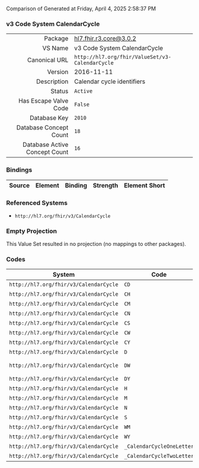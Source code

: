 Comparison of 
Generated at Friday, April 4, 2025 2:58:37 PM

### v3 Code System CalendarCycle

|      |     |
| ---: | --- |
| Package | hl7.fhir.r3.core@3.0.2 |
| VS Name | v3 Code System CalendarCycle |
| Canonical URL | `http://hl7.org/fhir/ValueSet/v3-CalendarCycle` |
| Version | 2016-11-11 |
| Description | Calendar cycle identifiers |
| Status | `Active` |
| Has Escape Valve Code | `False` |
| Database Key | `2010` |
| Database Concept Count | `18` |
| Database Active Concept Count | `16` |
### Bindings

| Source | Element | Binding | Strength | Element Short |
| ------ | ------- | ------- | -------- | ------------- |

### Referenced Systems

* `http://hl7.org/fhir/v3/CalendarCycle`
### Empty Projection

This Value Set resulted in no projection (no mappings to other packages).

### Codes

| System | Code | Display |
| ------ | ---- | ------- |
| `http://hl7.org/fhir/v3/CalendarCycle` | `CD` | day (continuous) |
| `http://hl7.org/fhir/v3/CalendarCycle` | `CH` | hour (continuous) |
| `http://hl7.org/fhir/v3/CalendarCycle` | `CM` | month (continuous) |
| `http://hl7.org/fhir/v3/CalendarCycle` | `CN` | minute (continuous) |
| `http://hl7.org/fhir/v3/CalendarCycle` | `CS` | second (continuous) |
| `http://hl7.org/fhir/v3/CalendarCycle` | `CW` | week (continuous) |
| `http://hl7.org/fhir/v3/CalendarCycle` | `CY` | year |
| `http://hl7.org/fhir/v3/CalendarCycle` | `D` | day of the month |
| `http://hl7.org/fhir/v3/CalendarCycle` | `DW` | day of the week (begins with Monday) |
| `http://hl7.org/fhir/v3/CalendarCycle` | `DY` | day of the year |
| `http://hl7.org/fhir/v3/CalendarCycle` | `H` | hour of the day |
| `http://hl7.org/fhir/v3/CalendarCycle` | `M` | month of the year |
| `http://hl7.org/fhir/v3/CalendarCycle` | `N` | minute of the hour |
| `http://hl7.org/fhir/v3/CalendarCycle` | `S` | second of the minute |
| `http://hl7.org/fhir/v3/CalendarCycle` | `WM` | week of the month |
| `http://hl7.org/fhir/v3/CalendarCycle` | `WY` | week of the year |
| `http://hl7.org/fhir/v3/CalendarCycle` | `_CalendarCycleOneLetter` | CalendarCycleOneLetter |
| `http://hl7.org/fhir/v3/CalendarCycle` | `_CalendarCycleTwoLetter` | CalendarCycleTwoLetter |
